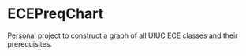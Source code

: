 # ECEPreqChart
Personal project to construct a graph of all UIUC ECE classes and their prerequisites.
